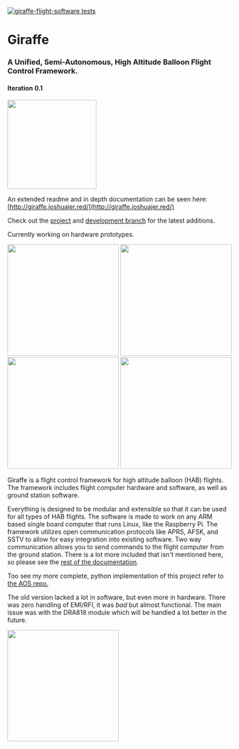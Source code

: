 [![giraffe-flight-software tests](https://github.com/joshua-jerred/Giraffe/actions/workflows/gfs-tests.yml/badge.svg)](https://github.com/joshua-jerred/Giraffe/actions/workflows/gfs-tests.yml)
# Giraffe
### A Unified, Semi-Autonomous, High Altitude Balloon Flight Control Framework.
#### Iteration 0.1

<img src="https://user-images.githubusercontent.com/19292194/193437157-0a421f68-fa85-43bb-b372-1807a19c470d.png" height="200">

An extended readme and in depth documentation can be seen here: [http://giraffe.joshuajer.red/](http://giraffe.joshuajer.red/)

Check out the [project](https://github.com/users/joshua-jerred/projects/3) and 
[development branch](https://github.com/joshua-jerred/Giraffe/tree/development) 
for the latest additions.

Currently working on hardware prototypes.

<p float="left">
<img src="https://user-images.githubusercontent.com/19292194/206889714-6b0a2d1d-24f3-48b0-90d8-551f2f527981.png" height="250">
<img src="https://user-images.githubusercontent.com/19292194/206889718-702cd933-8cd7-4ca7-aa9a-46176b9ce56a.png" height="250">
<img src="https://user-images.githubusercontent.com/19292194/206889721-daaeecfa-2522-4d31-946d-b3c4137bdc87.png" height="250">
<img src="https://user-images.githubusercontent.com/19292194/206889719-72e4b6a4-320c-47e9-80a2-8c51772d9031.png" height="250">
</p>

Giraffe is a flight control framework for high altitude balloon (HAB) flights. 
The framework includes flight computer hardware and software, as well as 
ground station software. 

Everything is designed to be modular and extensible so that it can be used for
all types of HAB flights. The software is made to work on any ARM based single board
computer that runs Linux, like the Raspberry Pi. The framework utilizes open 
communication protocols like APRS, AFSK, and SSTV to allow for easy integration
into existing software. Two way communication allows you to send commands to the
flight computer from the ground station. There is a lot more included that isn't
mentioned here, so please see the [rest of the documentation](http://giraffe.joshuajer.red/).

Too see my more complete, python implementation of this project refer to [the AOS repo.](https://github.com/joshua-jerred/AOS)

The old version lacked a lot in software, but even more in hardware. There was zero handling of EMI/RFI, it was *bad* but almost functional. The main issue was with the DRA818 module which will be handled a lot better in the future.

<img src="https://user-images.githubusercontent.com/19292194/174874402-ad9695dc-447e-425d-afe4-dd6350de5644.jpg" height="250">
